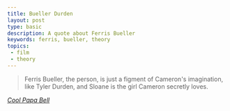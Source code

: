 ```yaml
---
title: Bueller Durden
layout: post
type: basic
description: A quote about Ferris Bueller
keywords: ferris, bueller, theory
topics:
 - film
 - theory
---
```


> Ferris Bueller, the person, is just a figment of Cameron's imagination, like Tyler Durden, and Sloane is the girl Cameron secretly loves.

_[Cool Papa Bell][1]_

[1]: http://metatalk.metafilter.com/17671/Bueller#641748
